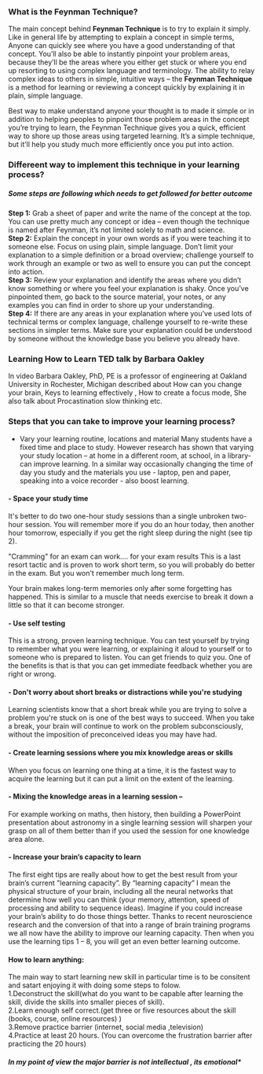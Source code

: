 ### What is the Feynman Technique?
The main concept behind <b>Feynman Technique</b>  is to try to explain it simply.
Like in general life by attempting to explain a concept in simple terms, Anyone can quickly see where you have a good understanding of that concept. You’ll also be able to instantly pinpoint your problem areas, because they’ll be the areas where you either get stuck or where you end up resorting to using complex language and terminology.
The ability to relay complex ideas to others in simple, intuitive ways – the <b>Feynman Technique</b> is a method for learning or reviewing a concept quickly by explaining it in plain, simple language.

Best way to make understand anyone your thought is to made it simple or in addition to helping peoples to pinpoint those problem areas in the concept you’re trying to learn, the Feynman Technique gives you a quick, efficient way to shore up those areas using targeted learning. It’s a simple technique, but it’ll help you study much more efficiently once you put into action.

### Differeent way to implement this technique in your learning process?

##### Some steps are following which needs to get followed for better outcome

<b>Step 1:</b> Grab a sheet of paper and write the name of the concept at the top. You can use pretty much any concept or idea – even though the technique is named after Feynman, it’s not limited solely to math and science.
<br><b>Step 2:</b> Explain the concept in your own words as if you were teaching it to someone else. Focus on using plain, simple language. Don’t limit your explanation to a simple definition or a broad overview; challenge yourself to work through an example or two as well to ensure you can put the concept into action.
<br><b>Step 3:</b> Review your explanation and identify the areas where you didn’t know something or where you feel your explanation is shaky. Once you’ve pinpointed them, go back to the source material, your notes, or any examples you can find in order to shore up your understanding.
<br><b>Step 4:</b> If there are any areas in your explanation where you’ve used lots of technical terms or complex language, challenge yourself to re-write these sections in simpler terms. Make sure your explanation could be understood by someone without the knowledge base you believe you already have.

### Learning How to Learn TED talk by Barbara Oakley

In video Barbara Oakley, PhD, PE is a professor of engineering at Oakland University in Rochester, Michigan described about How can you change your brain, Keys to learning effectively , How to create a focus mode, She also talk about Procastination slow thinking etc.

### Steps that you can take to improve your learning process?

 - Vary your learning routine, locations and material
Many students have a fixed time and place to study. However research has shown that varying your study location – at home in a different room, at school, in a library- can improve learning. In a similar way occasionally changing the time of day you study and the materials you use - laptop, pen and paper, speaking into a voice recorder - also boost learning. 

#### - Space your study time<br>
It's better to do two one-hour study sessions than a single unbroken two-hour session. You will remember more if you do an hour today, then another hour tomorrow, especially if you get the right sleep during the night (see tip 2).

"Cramming" for an exam can work…. for your exam results
This is a last resort tactic and is proven to work short term, so you will probably do better in the exam. But you won't remember much long term.

Your brain makes long-term memories only after some forgetting has happened. This is similar to a muscle that needs exercise to break it down a little so that it can become stronger.

#### - Use self testing<br>
This is a strong, proven learning technique. You can test yourself by trying to remember what you were learning, or explaining it aloud to yourself or to someone who is prepared to listen. You can get friends to quiz you. One of the benefits is that is that you can get immediate feedback whether you are right or wrong.

#### - Don't worry about short breaks or distractions while you're studying<br>
Learning scientists know that a short break while you are trying to solve a problem you're stuck on is one of the best ways to succeed. When you take a break, your brain will continue to work on the problem subconsciously, without the imposition of preconceived ideas you may have had.

#### - Create learning sessions where you mix knowledge areas or skills<br>
When you focus on learning one thing at a time, it is the fastest way to acquire the learning but it can put a limit on the extent of the learning.

#### - Mixing the knowledge areas in a learning session –<br>
For example working on maths, then history, then building a PowerPoint presentation about astronomy in a single learning session will sharpen your grasp on all of them better than if you used the session for one knowledge area alone.

#### - Increase your brain’s capacity to learn<br>
The first eight tips are really about how to get the best result from your brain’s current "learning capacity”. By “learning capacity” I mean the  physical structure of your brain, including all the neural networks that determine how well you can think (your memory, attention, speed of processing and ability to sequence ideas). Imagine if you could increase your brain’s ability to do those things better. Thanks to recent neuroscience research and the conversion of that into a range of brain training programs we all now have the ability to improve our learning capacity. Then when you use the learning tips 1 – 8, you will get an even better learning outcome.

#### How to learn anything:<br>
The main way to start learning new skill in particular time is to be consitent and satart enjoying it with doing some steps to folow.
<br>1.Deconstruct the skill(what do you want  to be capable after learning the skill, divide the skills into smaller pieces of skill).
<br>2.Learn enough self correct.(get three or five resources about the skill (books, course, online resources) )
<br>3.Remove practice  barrier (internet, social media ,television)
<br>4.Practice at least 20 hours. (You can overcome the frustration barrier after practicing the 20 hours)
##### In my point of view the major barrier is not intellectual , its emotional*




